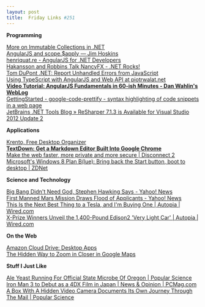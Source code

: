 ```yaml
---
layout: post
title:  Friday Links #251
---
```

**Programming**

[More on Immutable Collections in .NET](http://www.infoq.com/news/2013/04/Immutable-Collections)  
[AngularJS and scope.$apply — Jim Hoskins](http://jimhoskins.com/2012/12/17/angularjs-and-apply.html)  
[henriquat.re - AngularJS for .NET Developers](http://henriquat.re/)  
[Hakansson and Robbins Talk NancyFX - .NET Rocks!](http://www.dotnetrocks.com/default.aspx?showNum=857)  
[Tom DuPont .NET: Report Unhandled Errors from JavaScript](http://www.tomdupont.net/2013/04/report-unhandled-errors-from-javascript.html)  
[Using TypeScript with AngularJS and Web API at piotrwalat.net](http://www.piotrwalat.net/using-typescript-with-angularjs-and-web-api/)  
[**Video Tutorial: AngularJS Fundamentals in 60-ish Minutes - Dan Wahlin's WebLog**](http://weblogs.asp.net/dwahlin/archive/2013/04/12/video-tutorial-angularjs-fundamentals-in-60-ish-minutes.aspx)  
[GettingStarted - google-code-prettify - syntax highlighting of code snippets in a web page](https://code.google.com/p/google-code-prettify/wiki/GettingStarted)  
[JetBrains .NET Tools Blog » ReSharper 7.1.3 is Available for Visual Studio 2012 Update 2](http://blogs.jetbrains.com/dotnet/2013/04/resharper-713-is-available-for-visual-studio-2012-update-2/)

**Applications**

[Krento, Free Desktop Organizer](http://www.krento.net/)  
[**TextDown: Get a Markdown Editor Built Into Google Chrome**](http://www.makeuseof.com/dir/textdown-get-a-markdown-editor-built-into-google-chrome/)  
[Make the web faster, more private and more secure | Disconnect 2](https://disconnect.me/)  
[Microsoft's Windows 8 Plan B(lue): Bring back the Start button, boot to desktop | ZDNet](http://www.zdnet.com/microsofts-windows-8-plan-blue-bring-back-the-start-button-boot-to-desktop-7000014075/)

**Science and Technology**

[Big Bang Didn't Need God, Stephen Hawking Says - Yahoo! News](http://news.yahoo.com/big-bang-didnt-god-stephen-hawking-says-180532701.html)  
[First Manned Mars Mission Draws Flood of Applicants - Yahoo! News](http://news.yahoo.com/first-manned-mars-mission-draws-flood-applicants-140152309.html)  
[This Is the Next Best Thing to a Tesla, and I'm Buying One | Autopia | Wired.com](http://www.wired.com/autopia/2013/04/2013-fiat-500e/)  
[X-Prize Winners Unveil the 1,400-Pound Edison2 'Very Light Car' | Autopia | Wired.com](http://www.wired.com/autopia/2013/04/edison2-very-light-car-4-0/)

**On the Web**

[Amazon Cloud Drive: Desktop Apps](http://www.amazon.com/gp/feature.html?ie=UTF8&docId=1000796781&ref_=pe_234810_29236850)  
[The Hidden Way to Zoom in Closer in Google Maps](http://lifehacker.com/the-hidden-way-to-zoom-in-closer-in-google-maps-476437355)

**Stuff I Just Like**

[Ale Yeast Running For Official State Microbe Of Oregon | Popular Science](http://www.popsci.com/science/article/2013-04/beersci-oregon-wants-name-ale-yeast-its-official-microbe)  
[Iron Man 3 to Debut as a 4DX Film in Japan | News & Opinion | PCMag.com](http://www.pcmag.com/article2/0,2817,2417895,00.asp)  
[A Box With A Hidden Video Camera Documents Its Own Journey Through The Mail | Popular Science](http://www.popsci.com/technology/article/2013-04/watch-box-journey-through-mail-and-survive-tell-about-it)
